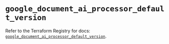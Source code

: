 # `google_document_ai_processor_default_version`

Refer to the Terraform Registry for docs: [`google_document_ai_processor_default_version`](https://registry.terraform.io/providers/hashicorp/google-beta/6.31.0/docs/resources/google_document_ai_processor_default_version).
